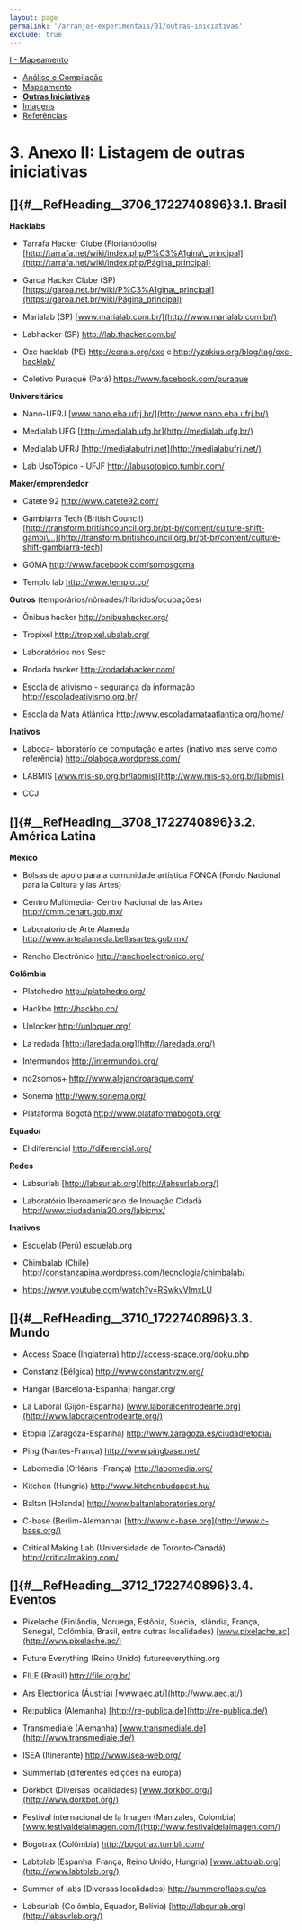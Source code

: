 ```yaml
---
layout: page
permalink: '/arranjos-experimentais/01/outras-iniciativas'
exclude: true
---
```


[I - Mapeamento](/arranjos-experimentais/01)
- [Análise e Compilação](/arranjos-experimentais/01/analise)
- [Mapeamento](/arranjos-experimentais/01/mapeamento)
- **[Outras Iniciativas](/arranjos-experimentais/01/outras-iniciativas)**
- [Imagens](/arranjos-experimentais/01/imagens)
- [Referências](/arranjos-experimentais/01/referencias)

# 3. Anexo II: Listagem de outras iniciativas

[]{#__RefHeading__3706_1722740896}3.1. Brasil
---------------------------------------------

**Hacklabs**

-   Tarrafa Hacker Clube (Florianópolis)
    [http://tarrafa.net/wiki/index.php/P%C3%A1gina\_principal](http://tarrafa.net/wiki/index.php/Página_principal)

-   Garoa Hacker Clube (SP)
    [https://garoa.net.br/wiki/P%C3%A1gina\_principal](https://garoa.net.br/wiki/Página_principal)

-   Marialab (SP) [www.marialab.com.br/](http://www.marialab.com.br/)

-   Labhacker (SP) <http://lab.thacker.com.br/>

-   Oxe hacklab (PE) <http://corais.org/oxe> e
    <http://yzakius.org/blog/tag/oxe-hacklab/>

-   Coletivo Puraqué (Pará) <https://www.facebook.com/puraque>

**Universitários**

-   Nano-UFRJ [www.nano.eba.ufrj.br/](http://www.nano.eba.ufrj.br/)

-   Medialab UFG [http://medialab.ufg.br](http://medialab.ufg.br/)

-   Medialab UFRJ [http://medialabufrj.net](http://medialabufrj.net/)

-   Lab UsoTópico - UFJF <http://labusotopico.tumblr.com/>

**Maker/emprendedor**

-   Catete 92 <http://www.catete92.com/>

-   Gambiarra Tech (British Council)
    [http://transform.britishcouncil.org.br/pt-br/content/culture-shift-gambi\...](http://transform.britishcouncil.org.br/pt-br/content/culture-shift-gambiarra-tech)

-   GOMA <http://www.facebook.com/somosgoma>

-   Templo lab <http://www.templo.co/>

**Outros** (temporários/nômades/híbridos/ocupações)

-   Ônibus hacker <http://onibushacker.org/>

-   Tropixel <http://tropixel.ubalab.org/>

-   Laboratórios nos Sesc

-   Rodada hacker <http://rodadahacker.com/>

-   Escola de ativismo - segurança da informação
    <http://escoladeativismo.org.br/>

-   Escola da Mata Atlântica
    <http://www.escoladamataatlantica.org/home/>

**Inativos**

-   Laboca- laboratório de computação e artes (inativo mas serve como
    referência) <http://olaboca.wordpress.com/>

-   LABMIS [www.mis-sp.org.br/labmis](http://www.mis-sp.org.br/labmis)

-   CCJ

[]{#__RefHeading__3708_1722740896}3.2. América Latina
-----------------------------------------------------

**México**

-   Bolsas de apoio para a comunidade artística FONCA (Fondo Nacional
    para la Cultura y las Artes)

-   Centro Multimedia- Centro Nacional de las Artes
    <http://cmm.cenart.gob.mx/>

-   Laboratorio de Arte Alameda
    <http://www.artealameda.bellasartes.gob.mx/>

-   Rancho Electrónico <http://ranchoelectronico.org/>

**Colômbia**

-   Platohedro <http://platohedro.org/>

-   Hackbo <http://hackbo.co/>

-   Unlocker <http://unloquer.org/>

-   La redada [http://laredada.org](http://laredada.org/)

-   Intermundos <http://intermundos.org/>

-   no2somos+ <http://www.alejandroaraque.com/>

-   Sonema <http://www.sonema.org/>

-   Plataforma Bogotá <http://www.plataformabogota.org/>

**Equador**

-   El diferencial <http://diferencial.org/>

**Redes**

-   Labsurlab [http://labsurlab.org](http://labsurlab.org/)

-   Laboratório Iberoamericano de Inovação Cidadã
    <http://www.ciudadania20.org/labicmx/>

**Inativos**

-   Escuelab (Perú) escuelab.org

-   Chimbalab (Chile)
    <http://constanzapina.wordpress.com/tecnologia/chimbalab/>

-   <https://www.youtube.com/watch?v=RSwkvVImxLU>

[]{#__RefHeading__3710_1722740896}3.3. Mundo
--------------------------------------------

-   Access Space (Inglaterra) <http://access-space.org/doku.php>

-   Constanz (Bélgica) <http://www.constantvzw.org/>

-   Hangar (Barcelona-Espanha) hangar.org/

-   La Laboral (Gijón-Espanha)
    [www.laboralcentrodearte.org](http://www.laboralcentrodearte.org/)

-   Etopia (Zaragoza-Espanha) <http://www.zaragoza.es/ciudad/etopia/>

-   Ping (Nantes-França) <http://www.pingbase.net/>

-   Labomedia (Orléans -França) <http://labomedia.org/>

-   Kitchen (Hungria) <http://www.kitchenbudapest.hu/>

-   Baltan (Holanda) <http://www.baltanlaboratories.org/>

-   C-base (Berlim-Alemanha)
    [http://www.c-base.org](http://www.c-base.org/)

-   Critical Making Lab (Universidade de Toronto-Canadá)
    <http://criticalmaking.com/>

[]{#__RefHeading__3712_1722740896}**3.4. Eventos**
--------------------------------------------------

-   Pixelache (Finlândia, Noruega, Estônia, Suécia, Islândia, França,
    Senegal, Colômbia, Brasil, entre outras localidades)
    [www.pixelache.ac](http://www.pixelache.ac/)

-   Future Everything (Reino Unido) futureeverything.org

-   FILE (Brasil) <http://file.org.br/>

-   Ars Electronica (Áustria) [www.aec.at/](http://www.aec.at/)

-   Re:publica (Alemanha) [http://re-publica.de](http://re-publica.de/)

-   Transmediale (Alemanha)
    [www.transmediale.de](http://www.transmediale.de/)

-   ISEA (Itinerante) <http://www.isea-web.org/>

-   Summerlab (diferentes edições na europa)

-   Dorkbot (Diversas localidades)
    [www.dorkbot.org/](http://www.dorkbot.org/)

-   Festival internacional de la Imagen (Manizales, Colombia)
    [www.festivaldelaimagen.com/](http://www.festivaldelaimagen.com/)

-   Bogotrax (Colômbia) <http://bogotrax.tumblr.com/>

-   Labtolab (Espanha, França, Reino Unido, Hungria)
    [www.labtolab.org](http://www.labtolab.org/)

-   Summer of labs (Diversas localidades) <http://summeroflabs.eu/es>

-   Labsurlab (Colômbia, Equador, Bolívia)
    [http://labsurlab.org](http://labsurlab.org/)
